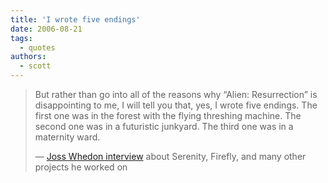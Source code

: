 ```yaml
---
title: 'I wrote five endings'
date: 2006-08-21
tags:
  - quotes
authors:
  - scott
---
```


> But rather than go into all of the reasons why “Alien: Resurrection” is disappointing to me, I will tell you that, yes, I wrote five endings. The first one was in the forest with the flying threshing machine. The second one was in a futuristic junkyard. The third one was in a maternity ward.
>
> — [Joss Whedon interview](http://www.infocusmag.com/05augustseptember/whedonuncut.htm) about Serenity, Firefly, and many other projects he worked on
